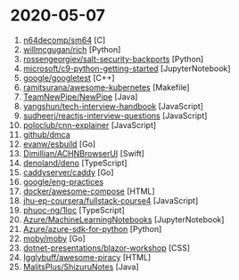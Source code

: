 # 2020-05-07

1. [n64decomp/sm64](https://github.com/n64decomp/sm64 "A Super Mario 64 decompilation, brought to you by a bunch of clever folks.") [C]
2. [willmcgugan/rich](https://github.com/willmcgugan/rich "Rich is a Python library for rich text and beautiful formatting in the terminal.") [Python]
3. [rossengeorgiev/salt-security-backports](https://github.com/rossengeorgiev/salt-security-backports "Salt security backports for CVE-2020-11651 & CVE-2020-11652") [Python]
4. [microsoft/c9-python-getting-started](https://github.com/microsoft/c9-python-getting-started "Sample code for Channel 9 Python for Beginners course") [JupyterNotebook]
5. [google/googletest](https://github.com/google/googletest "Googletest - Google Testing and Mocking Framework") [C++]
6. [ramitsurana/awesome-kubernetes](https://github.com/ramitsurana/awesome-kubernetes "A curated list for awesome kubernetes sources 🚢🎉") [Makefile]
7. [TeamNewPipe/NewPipe](https://github.com/TeamNewPipe/NewPipe "A libre lightweight streaming front-end for Android.") [Java]
8. [yangshun/tech-interview-handbook](https://github.com/yangshun/tech-interview-handbook "💯 Materials to help you rock your next coding interview") [JavaScript]
9. [sudheerj/reactjs-interview-questions](https://github.com/sudheerj/reactjs-interview-questions "List of top 500 ReactJS Interview Questions & Answers....Coding exercise questions are coming soon!!") [JavaScript]
10. [poloclub/cnn-explainer](https://github.com/poloclub/cnn-explainer "Learning Convolutional Neural Networks with Interactive Visualization. https://poloclub.github.io/cnn-explainer/") [JavaScript]
11. [github/dmca](https://github.com/github/dmca "Repository with text of DMCA takedown notices as received. GitHub does not endorse or adopt any assertion contained in the following notices. Users identified in the notices are presumed innocent until proven guilty. Additional information about our DMCA policy can be found at") 
12. [evanw/esbuild](https://github.com/evanw/esbuild "An extremely fast JavaScript bundler and minifier") [Go]
13. [Dimillian/ACHNBrowserUI](https://github.com/Dimillian/ACHNBrowserUI "Animal Crossing New Horizon items catalog in SwiftUI") [Swift]
14. [denoland/deno](https://github.com/denoland/deno "A secure JavaScript and TypeScript runtime") [TypeScript]
15. [caddyserver/caddy](https://github.com/caddyserver/caddy "Fast, multi-platform web server with automatic HTTPS") [Go]
16. [google/eng-practices](https://github.com/google/eng-practices "Google's Engineering Practices documentation") 
17. [docker/awesome-compose](https://github.com/docker/awesome-compose "Awesome Docker Compose samples") [HTML]
18. [jhu-ep-coursera/fullstack-course4](https://github.com/jhu-ep-coursera/fullstack-course4 "Example code for HTML, CSS, and Javascript for Web Developers Coursera Course") [JavaScript]
19. [phuoc-ng/1loc](https://github.com/phuoc-ng/1loc "What's your favorite JavaScript single LOC (line of code)?") [TypeScript]
20. [Azure/MachineLearningNotebooks](https://github.com/Azure/MachineLearningNotebooks "Python notebooks with ML and deep learning examples with Azure Machine Learning | Microsoft") [JupyterNotebook]
21. [Azure/azure-sdk-for-python](https://github.com/Azure/azure-sdk-for-python "This repository is for active development of the Azure SDK for Python. For consumers of the SDK we recommend visiting our public developer docs at https://docs.microsoft.com/en-us/python/azure/ or our versioned developer docs at https://azure.github.io/azure-sdk-for-python.") [Python]
22. [moby/moby](https://github.com/moby/moby "Moby Project - a collaborative project for the container ecosystem to assemble container-based systems") [Go]
23. [dotnet-presentations/blazor-workshop](https://github.com/dotnet-presentations/blazor-workshop "Blazor workshop") [CSS]
24. [Igglybuff/awesome-piracy](https://github.com/Igglybuff/awesome-piracy "A curated list of awesome warez and piracy links") [HTML]
25. [MalitsPlus/ShizuruNotes](https://github.com/MalitsPlus/ShizuruNotes "An unofficial Android tool application of the game Princess Connect Re:Dive") [Java]
